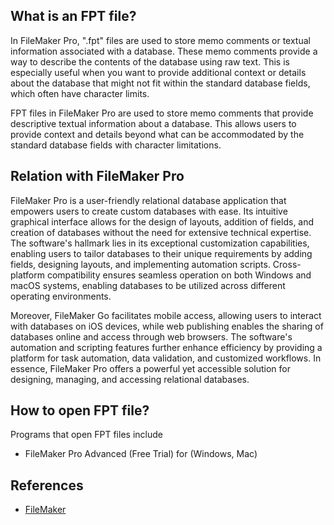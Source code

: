 ## What is an FPT file?

In FileMaker Pro, ".fpt" files are used to store memo comments or textual information associated with a database. These memo comments provide a way to describe the contents of the database using raw text. This is especially useful when you want to provide additional context or details about the database that might not fit within the standard database fields, which often have character limits.

FPT files in FileMaker Pro are used to store memo comments that provide descriptive textual information about a database. This allows users to provide context and details beyond what can be accommodated by the standard database fields with character limitations.

## Relation with FileMaker Pro

FileMaker Pro is a user-friendly relational database application that empowers users to create custom databases with ease. Its intuitive graphical interface allows for the design of layouts, addition of fields, and creation of databases without the need for extensive technical expertise. The software's hallmark lies in its exceptional customization capabilities, enabling users to tailor databases to their unique requirements by adding fields, designing layouts, and implementing automation scripts. Cross-platform compatibility ensures seamless operation on both Windows and macOS systems, enabling databases to be utilized across different operating environments. 

Moreover, FileMaker Go facilitates mobile access, allowing users to interact with databases on iOS devices, while web publishing enables the sharing of databases online and access through web browsers. The software's automation and scripting features further enhance efficiency by providing a platform for task automation, data validation, and customized workflows. In essence, FileMaker Pro offers a powerful yet accessible solution for designing, managing, and accessing relational databases.

## How to open FPT file?

Programs that open FPT files include

- FileMaker Pro Advanced (Free Trial) for (Windows, Mac)

## References
* [FileMaker](https://en.wikipedia.org/wiki/FileMaker)





